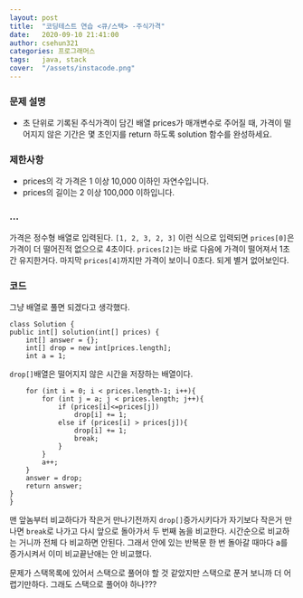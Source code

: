 ```yaml
---
layout: post
title:  "코딩테스트 연습 <큐/스택> -주식가격"
date:   2020-09-10 21:41:00
author: csehun321
categories: 프로그래머스
tags:	java, stack
cover:  "/assets/instacode.png"
---
```

### 문제 설명

- 초 단위로 기록된 주식가격이 담긴 배열 prices가 매개변수로 주어질 때, 가격이 떨어지지 않은 기간은 몇 초인지를 return 하도록 solution 함수를 완성하세요.

### 제한사항
- prices의 각 가격은 1 이상 10,000 이하인 자연수입니다.
- prices의 길이는 2 이상 100,000 이하입니다.

### ...
 가격은 정수형 배열로 입력된다.
 `[1, 2, 3, 2, 3]` 이런 식으로 입력되면 `prices[0]`은 가격이 더 떨어진적 없으으로 4초이다. `prices[2]`는 바로 다음에 가격이 떨어져서 1초간 유지한거다. 마지막 `prices[4]`까지만 가격이 보이니 0초다. 되게 별거 없어보인다.

### 코드

그냥 배열로 풀면 되겠다고 생각했다.

    class Solution {
    public int[] solution(int[] prices) {
        int[] answer = {};
        int[] drop = new int[prices.length];
        int a = 1;

`drop[]`배열은 떨어지지 않은 시간을 저장하는 배열이다.

        for (int i = 0; i < prices.length-1; i++){
            for (int j = a; j < prices.length; j++){
                if (prices[i]<=prices[j])
                    drop[i] += 1;
                else if (prices[i] > prices[j]){
                    drop[i] += 1;
                    break;
                }
            }
            a++;
        }
        answer = drop;
        return answer;
    }
    }

맨 앞놈부터 비교하다가 작은거 만나기전까지 `drop[]`증가시키다가 자기보다 작은거 만나면 `break`로 나가고 다시 앞으로 돌아가서 두 번째 놈을 비교한다.
시간순으로 비교하는 거니까 전체 다 비교하면 안된다.
그래서 안에 있는 반복문 한 번 돌아갈 때마다 a를 증가시켜서 이미 비교끝난애는 안 비교했다.

문제가 스택목록에 있어서 스택으로 풀어야 할 것 같았지만 스택으로 푼거 보니까 더 어렵기만하다. 그래도 스택으로 풀어야 하나???
